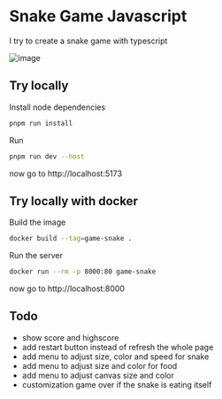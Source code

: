 # Snake Game Javascript

I try to create a snake game with typescript

![image](https://github.com/user-attachments/assets/183cdd8a-9900-4835-bd35-9ae30938220f)

## Try locally

Install node dependencies

```bash
pnpm run install
```

Run

```bash
pnpm run dev --host
```

now go to http://localhost:5173

## Try locally with docker

Build the image

```bash
docker build --tag=game-snake .
```

Run the server

```bash
docker run --rm -p 8000:80 game-snake
```

now go to http://localhost:8000

## Todo
- show score and highscore
- add restart button instead of refresh the whole page
- add menu to adjust size, color and speed for snake
- add menu to adjust size and color for food
- add menu to adjust canvas size and color
- customization game over if the snake is eating itself

